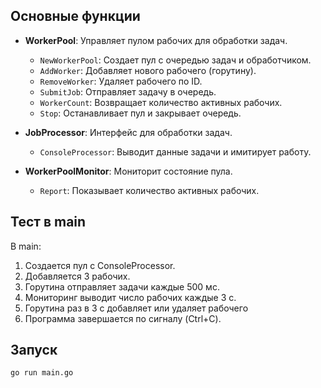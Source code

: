 ## Основные функции

- **WorkerPool**: Управляет пулом рабочих для обработки задач.
  - `NewWorkerPool`: Создает пул с очередью задач и обработчиком.
  - `AddWorker`: Добавляет нового рабочего (горутину).
  - `RemoveWorker`: Удаляет рабочего по ID.
  - `SubmitJob`: Отправляет задачу в очередь.
  - `WorkerCount`: Возвращает количество активных рабочих.
  - `Stop`: Останавливает пул и закрывает очередь.

- **JobProcessor**: Интерфейс для обработки задач.
  - `ConsoleProcessor`: Выводит данные задачи и имитирует работу.

- **WorkerPoolMonitor**: Мониторит состояние пула.
  - `Report`: Показывает количество активных рабочих.

## Тест в main

В main:
1. Создается пул с ConsoleProcessor.
2. Добавляется 3 рабочих.
3. Горутина отправляет задачи каждые 500 мс.
4. Мониторинг выводит число рабочих каждые 3 с.
5. Горутина раз в 3 с добавляет или удаляет рабочего 
6. Программа завершается по сигналу (Ctrl+C).

## Запуск

```bash
go run main.go
```